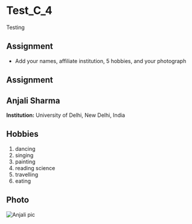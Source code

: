 # Test_C_4
Testing

## Assignment

*  Add your names, affiliate institution, 5  hobbies, and your photograph



## Assignment 





## Anjali Sharma

**Institution:** University of Delhi, New Delhi, India

## Hobbies

1. dancing
2. singing
3. painting
4. reading science
5. travelling
6. eating

## Photo
![Anjali pic](https://user-images.githubusercontent.com/85507983/122513701-619ed300-d028-11eb-887e-338b79eed3a2.jpg)









